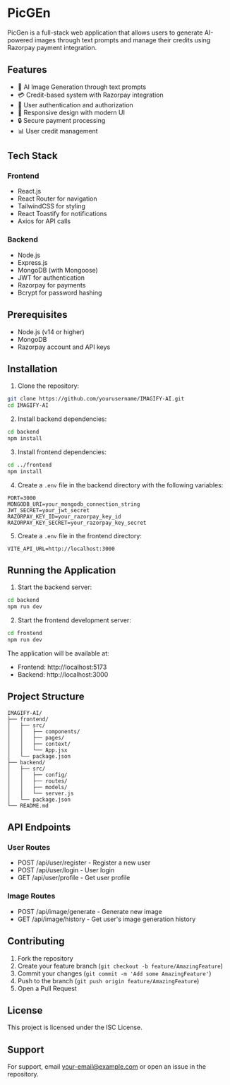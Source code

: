 # PicGEn

PicGen is a full-stack web application that allows users to generate AI-powered images through text prompts and manage their credits using Razorpay payment integration.

## Features

- 🎨 AI Image Generation through text prompts
- 💳 Credit-based system with Razorpay integration
- 👤 User authentication and authorization
- 📱 Responsive design with modern UI
- 🔒 Secure payment processing
- 📊 User credit management

## Tech Stack

### Frontend
- React.js
- React Router for navigation
- TailwindCSS for styling
- React Toastify for notifications
- Axios for API calls

### Backend
- Node.js
- Express.js
- MongoDB (with Mongoose)
- JWT for authentication
- Razorpay for payments
- Bcrypt for password hashing

## Prerequisites

- Node.js (v14 or higher)
- MongoDB
- Razorpay account and API keys

## Installation

1. Clone the repository:
```bash
git clone https://github.com/yourusername/IMAGIFY-AI.git
cd IMAGIFY-AI
```

2. Install backend dependencies:
```bash
cd backend
npm install
```

3. Install frontend dependencies:
```bash
cd ../frontend
npm install
```

4. Create a `.env` file in the backend directory with the following variables:
```
PORT=3000
MONGODB_URI=your_mongodb_connection_string
JWT_SECRET=your_jwt_secret
RAZORPAY_KEY_ID=your_razorpay_key_id
RAZORPAY_KEY_SECRET=your_razorpay_key_secret
```

5. Create a `.env` file in the frontend directory:
```
VITE_API_URL=http://localhost:3000
```

## Running the Application

1. Start the backend server:
```bash
cd backend
npm run dev
```

2. Start the frontend development server:
```bash
cd frontend
npm run dev
```

The application will be available at:
- Frontend: http://localhost:5173
- Backend: http://localhost:3000

## Project Structure

```
IMAGIFY-AI/
├── frontend/
│   ├── src/
│   │   ├── components/
│   │   ├── pages/
│   │   ├── context/
│   │   └── App.jsx
│   └── package.json
├── backend/
│   ├── src/
│   │   ├── config/
│   │   ├── routes/
│   │   ├── models/
│   │   └── server.js
│   └── package.json
└── README.md
```

## API Endpoints

### User Routes
- POST /api/user/register - Register a new user
- POST /api/user/login - User login
- GET /api/user/profile - Get user profile

### Image Routes
- POST /api/image/generate - Generate new image
- GET /api/image/history - Get user's image generation history

## Contributing

1. Fork the repository
2. Create your feature branch (`git checkout -b feature/AmazingFeature`)
3. Commit your changes (`git commit -m 'Add some AmazingFeature'`)
4. Push to the branch (`git push origin feature/AmazingFeature`)
5. Open a Pull Request

## License

This project is licensed under the ISC License.

## Support

For support, email your-email@example.com or open an issue in the repository. 